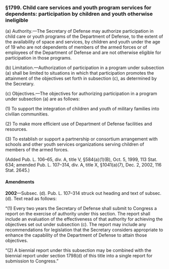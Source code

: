 ### §1799. Child care services and youth program services for dependents: participation by children and youth otherwise ineligible ###

(a) Authority.—The Secretary of Defense may authorize participation in child care or youth programs of the Department of Defense, to the extent of the availability of space and services, by children and youth under the age of 19 who are not dependents of members of the armed forces or of employees of the Department of Defense and are not otherwise eligible for participation in those programs.

(b) Limitation.—Authorization of participation in a program under subsection (a) shall be limited to situations in which that participation promotes the attainment of the objectives set forth in subsection (c), as determined by the Secretary.

(c) Objectives.—The objectives for authorizing participation in a program under subsection (a) are as follows:

(1) To support the integration of children and youth of military families into civilian communities.

(2) To make more efficient use of Department of Defense facilities and resources.

(3) To establish or support a partnership or consortium arrangement with schools and other youth services organizations serving children of members of the armed forces.

(Added Pub. L. 106–65, div. A, title V, §584(a)(1)(B), Oct. 5, 1999, 113 Stat. 634; amended Pub. L. 107–314, div. A, title X, §1041(a)(7), Dec. 2, 2002, 116 Stat. 2645.)

#### Amendments ####

**2002**—Subsec. (d). Pub. L. 107–314 struck out heading and text of subsec. (d). Text read as follows:

“(1) Every two years the Secretary of Defense shall submit to Congress a report on the exercise of authority under this section. The report shall include an evaluation of the effectiveness of that authority for achieving the objectives set out under subsection (c). The report may include any recommendations for legislation that the Secretary considers appropriate to enhance the capability of the Department of Defense to attain those objectives.

“(2) A biennial report under this subsection may be combined with the biennial report under section 1798(d) of this title into a single report for submission to Congress.”
